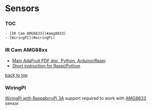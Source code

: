 Sensors
========================

### TOC

	- [IR Cam AMG8833](#amg8833)
	- [WiringPI](#wiringPi)


### IR Cam AMG88xx <a name ="amg8833"></a>

- [Main AdaFruit PDF doc, Python, Arduino/Raspi](https://cdn-learn.adafruit.com/downloads/pdf/adafruit-amg8833-8x8-thermal-camera-sensor.pdf)
- [Short instruction for Raspi/Python](https://www.instructables.com/id/Thermal-Camera-AMG833-Raspberry-Pi/)


[back to top](#toc)


### WiringPI <a name="wiringPi"></a>

[WiringPi with RaspebrryPi 3A](https://github.com/ayaromenok/WiringPi) support required to work with [AMG8833](#amg8833) sensor

